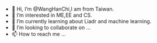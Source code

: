 - 👋 Hi, I’m @WangHanChi,I am from Taiwan.
- 👀 I’m interested in ME,EE and CS.
- 🌱 I’m currently learning about Liadr and machine learning.
- 💞️ I’m looking to collaborate on ...
- 📫 How to reach me ...

<!---
WangHanChi/WangHanChi is a ✨ special ✨ repository because its `README.md` (this file) appears on your GitHub profile.
You can click the Preview link to take a look at your changes.
--->
